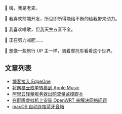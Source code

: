 👋 嗨，我是老麦。

🌱 我喜欢前端开发，所见即所得能给不断的给我带来动力。

🎤 我喜欢唱歌，但我天生五音不全。

💞️ 正在努力减肥……

👀 想像一些旅行 UP 主一样，骑着摩托车看看这个世界。

## 文章列表
<!-- BLOG-POST-LIST:START -->
- [博客接入 EdgeOne](https://www.iamlm.com/blog/191.%E5%8D%9A%E5%AE%A2%E6%8E%A5%E5%85%A5%20EdgeOne/)
- [将网易云歌单转移到 Apple Music](https://www.iamlm.com/blog/190.%E5%B0%86%E7%BD%91%E6%98%93%E4%BA%91%E6%AD%8C%E5%8D%95%E8%BD%AC%E7%A7%BB%E5%88%B0%20Apple%20Music/)
- [阿里云轻量服务器出网流量监控脚本](https://www.iamlm.com/blog/189.%E9%98%BF%E9%87%8C%E4%BA%91%E8%BD%BB%E9%87%8F%E6%9C%8D%E5%8A%A1%E5%99%A8%E5%87%BA%E7%BD%91%E6%B5%81%E9%87%8F%E7%9B%91%E6%8E%A7%E8%84%9A%E6%9C%AC/)
- [在群晖虚拟机上安装 OpenWRT 来解决网络问题](https://www.iamlm.com/blog/188.%E5%9C%A8%E7%BE%A4%E6%99%96%E8%99%9A%E6%8B%9F%E6%9C%BA%E4%B8%8A%E5%AE%89%E8%A3%85%20OpenWRT%20%E6%9D%A5%E8%A7%A3%E5%86%B3%E7%BD%91%E7%BB%9C%E9%97%AE%E9%A2%98/)
- [macOS 自动连接蓝牙音箱](https://www.iamlm.com/blog/187.macOS%20%E8%87%AA%E5%8A%A8%E8%BF%9E%E6%8E%A5%E8%93%9D%E7%89%99%E9%9F%B3%E7%AE%B1/)
<!-- BLOG-POST-LIST:END -->
